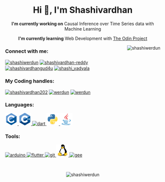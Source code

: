 <h1 align="center">Hi 👋, I'm Shashivardhan</h1>

<p align="center"><b>I'm currently working on</b> Causal Inference over Time Series data with Machine Learning</p>
<p align="center"><b>I'm currently learning</b> Web Development with <a href="https://theodinproject.com">The Odin Project</a></p>

<img align="right" src="https://github-readme-stats.vercel.app/api/top-langs/?username=ShashiWerdun&langs_count=10&theme=onedark" alt="shashiwerdun" height="400"/>

<h3 align="left">Connect with me:</h3>
<p align="left">
<a href="shashivardhan201@gmail.com" target="blank"><img align="center" src="https://www.vectorlogo.zone/logos/gmail/gmail-icon.svg" alt="shashiwerdun" height="30" width="40" /></a>
<a href="https://linkedin.com/in/shashivardhan-reddy" target="blank"><img align="center" src="https://raw.githubusercontent.com/rahuldkjain/github-profile-readme-generator/master/src/images/icons/Social/linked-in-alt.svg" alt="shashivardhan-reddy" height="30" width="40" /></a>
<a href="https://fb.com/shashivardhangud4u" target="blank"><img align="center" src="https://raw.githubusercontent.com/rahuldkjain/github-profile-readme-generator/master/src/images/icons/Social/facebook.svg" alt="shashivardhangud4u" height="30" width="40" /></a>
<a href="https://instagram.com/shashi_vadyala" target="blank"><img align="center" src="https://raw.githubusercontent.com/rahuldkjain/github-profile-readme-generator/master/src/images/icons/Social/instagram.svg" alt="shashi_vadyala" height="30" width="40" /></a>
</p>

<h3 align="left">My Coding handles:</h3>
<p align="left">
<a href="https://www.hackerrank.com/shashivardhan202" target="blank"><img align="center" src="https://raw.githubusercontent.com/rahuldkjain/github-profile-readme-generator/master/src/images/icons/Social/hackerrank.svg" alt="shashivardhan202" height="30" width="40" /></a>
<a href="https://codeforces.com/profile/werdun" target="blank"><img align="center" src="https://art.npanuhin.me/SVG/Codeforces/Codeforces.colored.svg" alt="werdun" height="30" width="40" /></a>
<a href="https://www.leetcode.com/werdun" target="blank"><img align="center" src="https://raw.githubusercontent.com/rahuldkjain/github-profile-readme-generator/master/src/images/icons/Social/leet-code.svg" alt="werdun" height="30" width="40" /></a>
</p>

<h3 align="left">Languages:</h3>
<p align="left"> <a href="https://www.cprogramming.com/" target="_blank"> <img src="https://raw.githubusercontent.com/devicons/devicon/master/icons/c/c-original.svg" alt="c" width="40" height="40"/> </a> <a href="https://www.w3schools.com/cpp/" target="_blank"> <img src="https://raw.githubusercontent.com/devicons/devicon/master/icons/cplusplus/cplusplus-original.svg" alt="cplusplus" width="40" height="40"/> </a> <a href="https://dart.dev" target="_blank"> <img src="https://www.vectorlogo.zone/logos/dartlang/dartlang-icon.svg" alt="dart" width="40" height="40"/> </a> <a href="https://www.python.org" target="_blank"> <img src="https://raw.githubusercontent.com/devicons/devicon/master/icons/python/python-original.svg" alt="python" width="40" height="40"/> </a> 
  <a href="https://www.java.com" target="_blank" rel="noreferrer"> <img src="https://raw.githubusercontent.com/devicons/devicon/master/icons/java/java-original.svg" alt="java" width="40" height="40"/> </a>
</p>

<h3 align="left">Tools:</h3>
<p align="left">
<a href="https://www.arduino.cc/" target="_blank"> <img src="https://cdn.worldvectorlogo.com/logos/arduino-1.svg" alt="arduino" width="40" height="40"/> </a>
<a href="https://flutter.dev" target="_blank"> <img src="https://www.vectorlogo.zone/logos/flutterio/flutterio-icon.svg" alt="flutter" width="40" height="40"/> </a>
  <a href="https://git-scm.com/" target="_blank"> <img src="https://www.vectorlogo.zone/logos/git-scm/git-scm-icon.svg" alt="git" width="40" height="40"/> </a>
  <a href="https://www.linux.org/" target="_blank"> <img src="https://raw.githubusercontent.com/devicons/devicon/master/icons/linux/linux-original.svg" alt="linux" width="40" height="40"/> </a>
 <a href="https://earthengine.google.com" target="_blank" rel="noreferrer"> <img src="https://cdn.icon-icons.com/icons2/1508/PNG/512/googleearth-engine_104576.png" alt="gee" width="40" height="40"/> </a>
</p>
<br>
<p align="center"><img align="center" src="https://github-readme-stats.vercel.app/api?username=shashiwerdun&show_icons=true&locale=en&theme=onedark&hide=issues&count_private=true" alt="shashiwerdun" height="200"/> </p>
